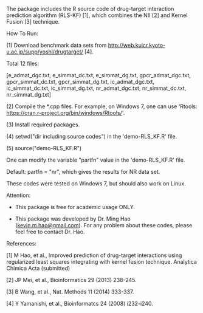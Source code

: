 The package includes the R source code of drug-target interaction prediction algorithm (RLS-KF) [1], which combines the NII [2] 
and Kernel Fusion [3] technique.

How To Run:

(1) Download benchmark data sets from http://web.kuicr.kyoto-u.ac.jp/supp/yoshi/drugtarget/ [4].
  
  Total 12 files:
 
 [e_admat_dgc.txt, e_simmat_dc.txt, e_simmat_dg.txt, gpcr_admat_dgc.txt, gpcr_simmat_dc.txt,
  gpcr_simmat_dg.txt, ic_admat_dgc.txt, ic_simmat_dc.txt, ic_simmat_dg.txt, nr_admat_dgc.txt,
  nr_simmat_dc.txt, nr_simmat_dg.txt]
 
(2) Compile the *.cpp files. For example, on Windows 7, one can use 'Rtools: https://cran.r-project.org/bin/windows/Rtools/'.

(3) Install required packages.

(4) setwd("dir including source codes") in the 'demo-RLS_KF.R' file.

(5) source("demo-RLS_KF.R") 
 
 One can modify the variable "partfn" value in the 'demo-RLS_KF.R' file.
 
 Default: partfn = "nr", which gives the results for NR data set.

 These codes were tested on Windows 7, but should also work on Linux.

Attention: 
- This package is free for academic usage ONLY. 

- This package was developed by Dr. Ming Hao (kevin.m.hao@gmail.com). For any problem about these codes, 
  please feel free to contact Dr. Hao.

References:

[1] M Hao, et al., Improved prediction of drug-target interactions using regularized least squares integrating with kernel fusion technique. Analytica Chimica Acta (submitted)

[2] JP Mei, et al., Bioinformatics 29 (2013) 238-245.

[3] B Wang, et al., Nat. Methods 11 (2014) 333-337.

[4] Y Yamanishi, et al., Bioinformatcs 24 (2008) i232-i240.
